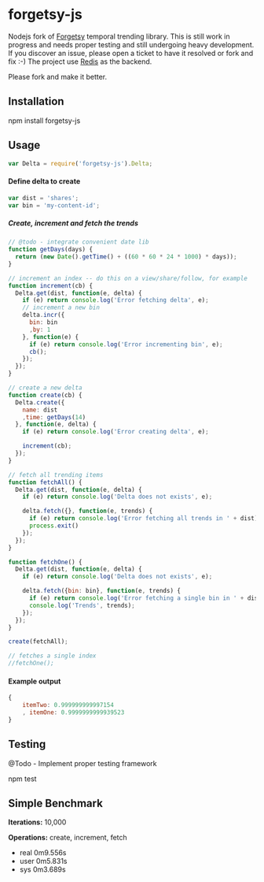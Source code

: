 forgetsy-js
===========

Nodejs fork of [Forgetsy](https://github.com/cavvia/forgetsy) temporal trending library. This is still work in progress and needs proper testing and still undergoing heavy development. If you discover an issue, please open a ticket to have it resolved or fork and fix :-) The project use [Redis](https://github.com/antirez/redis) as the backend. 

Please fork and make it better.

Installation
------------
npm install forgetsy-js

Usage
-----

```javascript
var Delta = require('forgetsy-js').Delta;
```

#### Define delta to create
```javascript
var dist = 'shares';
var bin = 'my-content-id';
```

##### Create, increment and fetch the trends 
```javascript
// @todo - integrate convenient date lib
function getDays(days) {
  return (new Date().getTime() + ((60 * 60 * 24 * 1000) * days));
}

// increment an index -- do this on a view/share/follow, for example
function increment(cb) {
  Delta.get(dist, function(e, delta) {
    if (e) return console.log('Error fetching delta', e);
    // increment a new bin
    delta.incr({
      bin: bin
      ,by: 1
    }, function(e) {
      if (e) return console.log('Error incrementing bin', e);
      cb();
    });
  });
}

// create a new delta
function create(cb) {
  Delta.create({
    name: dist
    ,time: getDays(14)
  }, function(e, delta) {
    if (e) return console.log('Error creating delta', e);

    increment(cb);
  });
}

// fetch all trending items
function fetchAll() {
  Delta.get(dist, function(e, delta) {
    if (e) return console.log('Delta does not exists', e);

    delta.fetch({}, function(e, trends) {
      if (e) return console.log('Error fetching all trends in ' + dist);
      process.exit()
    });
  });
}

function fetchOne() {
  Delta.get(dist, function(e, delta) {
    if (e) return console.log('Delta does not exists', e);

    delta.fetch({bin: bin}, function(e, trends) {
      if (e) return console.log('Error fetching a single bin in ' + dist);
      console.log('Trends', trends);
    });
  });
}

create(fetchAll);

// fetches a single index
//fetchOne();
```

#### Example output
```javascript
{ 
	itemTwo: 0.999999999997154
	, itemOne: 0.9999999999939523 
}
```

Testing
-------
@Todo - Implement proper testing framework

npm test

Simple Benchmark
----------------
**Iterations:** 10,000

**Operations:** create, increment, fetch

+ real       0m9.556s
+ user       0m5.831s
+ sys        0m3.689s
